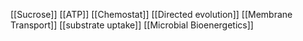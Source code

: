 [[Sucrose]]
[[ATP]]
[[Chemostat]]
[[Directed evolution]]
[[Membrane Transport]]
[[substrate uptake]]
[[Microbial Bioenergetics]]

